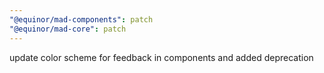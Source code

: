 ```yaml
---
"@equinor/mad-components": patch
"@equinor/mad-core": patch
---
```


update color scheme for feedback in components and added deprecation
